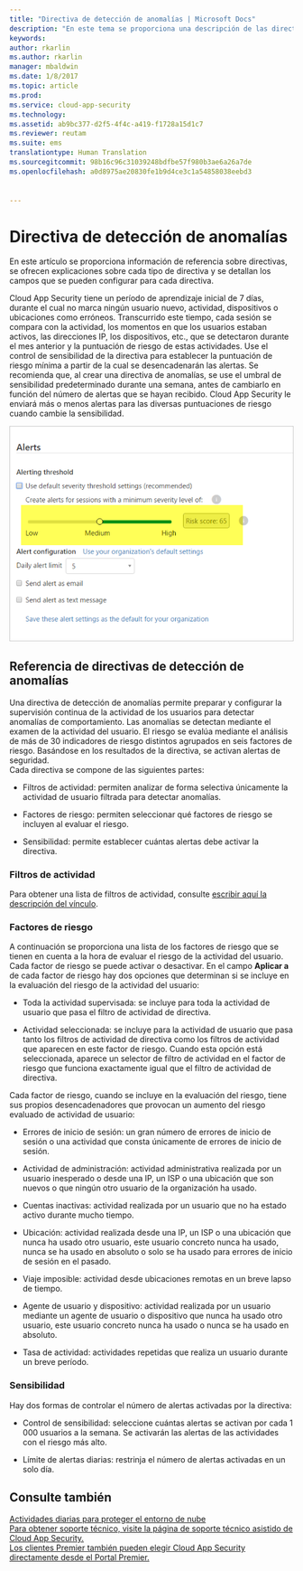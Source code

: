 ```yaml
---
title: "Directiva de detección de anomalías | Microsoft Docs"
description: "En este tema se proporciona una descripción de las directivas de detección de anomalías, así como información de referencia sobre los bloques de creación de una directiva de detección de anomalías."
keywords: 
author: rkarlin
ms.author: rkarlin
manager: mbaldwin
ms.date: 1/8/2017
ms.topic: article
ms.prod: 
ms.service: cloud-app-security
ms.technology: 
ms.assetid: ab9bc377-d2f5-4f4c-a419-f1728a15d1c7
ms.reviewer: reutam
ms.suite: ems
translationtype: Human Translation
ms.sourcegitcommit: 98b16c96c31039248bdfbe57f980b3ae6a26a7de
ms.openlocfilehash: a0d8975ae20830fe1b9d4ce3c1a54858038eebd3


---
```


# <a name="anomaly-detection-policy"></a>Directiva de detección de anomalías
En este artículo se proporciona información de referencia sobre directivas, se ofrecen explicaciones sobre cada tipo de directiva y se detallan los campos que se pueden configurar para cada directiva.  
 
Cloud App Security tiene un período de aprendizaje inicial de 7 días, durante el cual no marca ningún usuario nuevo, actividad, dispositivos o ubicaciones como erróneos. Transcurrido este tiempo, cada sesión se compara con la actividad, los momentos en que los usuarios estaban activos, las direcciones IP, los dispositivos, etc., que se detectaron durante el mes anterior y la puntuación de riesgo de estas actividades. Use el control de sensibilidad de la directiva para establecer la puntuación de riesgo mínima a partir de la cual se desencadenarán las alertas. Se recomienda que, al crear una directiva de anomalías, se use el umbral de sensibilidad predeterminado durante una semana, antes de cambiarlo en función del número de alertas que se hayan recibido. Cloud App Security le enviará más o menos alertas para las diversas puntuaciones de riesgo cuando cambie la sensibilidad.
  
![control de sensibilidad](./media/sensitivity-slider.png)
## <a name="anomaly-detection-policy-reference"></a>Referencia de directivas de detección de anomalías  
Una directiva de detección de anomalías permite preparar y configurar la supervisión continua de la actividad de los usuarios para detectar anomalías de comportamiento. Las anomalías se detectan mediante el examen de la actividad del usuario. El riesgo se evalúa mediante el análisis de más de 30 indicadores de riesgo distintos agrupados en seis factores de riesgo. Basándose en los resultados de la directiva, se activan alertas de seguridad.   
Cada directiva se compone de las siguientes partes:  
  
-   Filtros de actividad: permiten analizar de forma selectiva únicamente la actividad de usuario filtrada para detectar anomalías.  
  
-   Factores de riesgo: permiten seleccionar qué factores de riesgo se incluyen al evaluar el riesgo.  
  
-   Sensibilidad: permite establecer cuántas alertas debe activar la directiva.  
  
### <a name="activity-filters"></a>Filtros de actividad  
Para obtener una lista de filtros de actividad, consulte [escribir aquí la descripción del vínculo](activity-filters.md).  
  
### <a name="risk-factors"></a>Factores de riesgo  
A continuación se proporciona una lista de los factores de riesgo que se tienen en cuenta a la hora de evaluar el riesgo de la actividad del usuario. Cada factor de riesgo se puede activar o desactivar. En el campo **Aplicar a** de cada factor de riesgo hay dos opciones que determinan si se incluye en la evaluación del riesgo de la actividad del usuario:  
  
-   Toda la actividad supervisada: se incluye para toda la actividad de usuario que pasa el filtro de actividad de directiva.  
  
-   Actividad seleccionada: se incluye para la actividad de usuario que pasa tanto los filtros de actividad de directiva como los filtros de actividad que aparecen en este factor de riesgo. Cuando esta opción está seleccionada, aparece un selector de filtro de actividad en el factor de riesgo que funciona exactamente igual que el filtro de actividad de directiva.  
  
Cada factor de riesgo, cuando se incluye en la evaluación del riesgo, tiene sus propios desencadenadores que provocan un aumento del riesgo evaluado de actividad de usuario:  
  
-   Errores de inicio de sesión: un gran número de errores de inicio de sesión o una actividad que consta únicamente de errores de inicio de sesión.  
  
-   Actividad de administración: actividad administrativa realizada por un usuario inesperado o desde una IP, un ISP o una ubicación que son nuevos o que ningún otro usuario de la organización ha usado.  
  
-   Cuentas inactivas: actividad realizada por un usuario que no ha estado activo durante mucho tiempo.  
  
-   Ubicación: actividad realizada desde una IP, un ISP o una ubicación que nunca ha usado otro usuario, este usuario concreto nunca ha usado, nunca se ha usado en absoluto o solo se ha usado para errores de inicio de sesión en el pasado.  
  
-   Viaje imposible: actividad desde ubicaciones remotas en un breve lapso de tiempo.  
  
-   Agente de usuario y dispositivo: actividad realizada por un usuario mediante un agente de usuario o dispositivo que nunca ha usado otro usuario, este usuario concreto nunca ha usado o nunca se ha usado en absoluto.  
  
-   Tasa de actividad: actividades repetidas que realiza un usuario durante un breve período. 

### <a name="sensitivity"></a>Sensibilidad  
Hay dos formas de controlar el número de alertas activadas por la directiva:  
  
-   Control de sensibilidad: seleccione cuántas alertas se activan por cada 1 000 usuarios a la semana. Se activarán las alertas de las actividades con el riesgo más alto.  
  
-   Límite de alertas diarias: restrinja el número de alertas activadas en un solo día.  
  
## <a name="see-also"></a>Consulte también  
[Actividades diarias para proteger el entorno de nube](daily-activities-to-protect-your-cloud-environment.md)   
[Para obtener soporte técnico, visite la página de soporte técnico asistido de Cloud App Security.](http://support.microsoft.com/oas/default.aspx?prid=16031)   
[Los clientes Premier también pueden elegir Cloud App Security directamente desde el Portal Premier.](https://premier.microsoft.com/)  
  
  



<!--HONumber=Jan17_HO2-->


